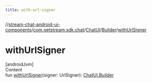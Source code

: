 ```yaml
---
title: with-url-signer
---
```

//[stream-chat-android-ui-components](../../../../index.md)/[com.getstream.sdk.chat](../../index.md)/[ChatUI](../index.md)/[Builder](index.md)/[withUrlSigner](withUrlSigner.md)



# withUrlSigner  
[androidJvm]  
Content  
fun [withUrlSigner](withUrlSigner.md)(signer: UrlSigner): [ChatUI.Builder](index.md)  



